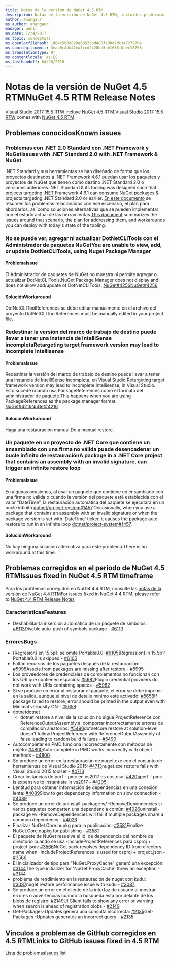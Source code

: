 ```yaml
---
title: Notas de la versión de NuGet 4.5 RTM
description: Notas de la versión de NuGet 4.5 RTM, incluidos problemas conocidos, correcciones de errores, características agregadas y DCR.
author: anangaur
ms.author: anangaur
manager: unnir
ms.date: 12/4/2017
ms.topic: conceptual
ms.openlocfilehash: 1d04c508d029a6d92bbd480fe3bd7dc14727970e
ms.sourcegitcommit: 3eab9c4dd41ea7ccd2c28bb5ab16f6fbbec13708
ms.translationtype: HT
ms.contentlocale: es-ES
ms.lasthandoff: 04/26/2018
---
```

# <a name="nuget-45-rtm-release-notes"></a><span data-ttu-id="8ccc5-103">Notas de la versión de NuGet 4.5 RTM</span><span class="sxs-lookup"><span data-stu-id="8ccc5-103">NuGet 4.5 RTM Release Notes</span></span>

<span data-ttu-id="8ccc5-104">[Visual Studio 2017 15.5 RTW](https://www.visualstudio.com/news/releasenotes/vs2017-relnotes) incluye [NuGet 4.5 RTM](https://dist.nuget.org/win-x86-commandline/v4.5.0/nuget.exe).</span><span class="sxs-lookup"><span data-stu-id="8ccc5-104">[Visual Studio 2017 15.5 RTW](https://www.visualstudio.com/news/releasenotes/vs2017-relnotes) comes with [NuGet 4.5 RTM](https://dist.nuget.org/win-x86-commandline/v4.5.0/nuget.exe).</span></span>

## <a name="known-issues"></a><span data-ttu-id="8ccc5-105">Problemas conocidos</span><span class="sxs-lookup"><span data-stu-id="8ccc5-105">Known issues</span></span>

### <a name="issues-with-net-standard-20-with-net-framework--nuget"></a><span data-ttu-id="8ccc5-106">Problemas con .NET 2.0 Standard con .NET Framework y NuGet</span><span class="sxs-lookup"><span data-stu-id="8ccc5-106">Issues with .NET Standard 2.0 with .NET Framework & NuGet</span></span> 

<span data-ttu-id="8ccc5-107">.NET Standard y sus herramientas se han diseñado de forma que los proyectos destinados a .NET Framework 4.6.1 puedan usar los paquetes y proyectos de NuGet que tienen como destino .NET Standard 2.0 o versiones anteriores.</span><span class="sxs-lookup"><span data-stu-id="8ccc5-107">.NET Standard & its tooling was designed such that projects targeting .NET Framework 4.6.1 can consume NuGet packages & projects targeting .NET Standard 2.0 or earlier.</span></span> <span data-ttu-id="8ccc5-108">[En este documento](https://github.com/dotnet/standard/issues/481) se resumen los problemas relacionados con ese escenario, el plan para abordarlos, así como soluciones alternativas que se pueden implementar con el estado actual de las herramientas.</span><span class="sxs-lookup"><span data-stu-id="8ccc5-108">[This document](https://github.com/dotnet/standard/issues/481) summarizes the issues around that scenario, the plan for addressing them, and workarounds you can deploy with today's state of the tooling.</span></span>

### <a name="you-are-unable-to-view-add-or-update-dotnetclitools-using-nuget-package-manager"></a><span data-ttu-id="8ccc5-109">No se puede ver, agregar ni actualizar DotNetCLITools con el Administrador de paquetes NuGet</span><span class="sxs-lookup"><span data-stu-id="8ccc5-109">You are unable to view, add, or update DotNetCLITools, using Nuget Package Manager</span></span>

#### <a name="issue"></a><span data-ttu-id="8ccc5-110">Problema</span><span class="sxs-lookup"><span data-stu-id="8ccc5-110">Issue</span></span>

<span data-ttu-id="8ccc5-111">El Administrador de paquetes de NuGet no muestra ni permite agregar o actualizar DotNetCLITools.</span><span class="sxs-lookup"><span data-stu-id="8ccc5-111">NuGet Package Manager does not display and does not allow add/update of DotNetCLITools.</span></span> [<span data-ttu-id="8ccc5-112">NuGet#4256</span><span class="sxs-lookup"><span data-stu-id="8ccc5-112">NuGet#4256</span></span>](https://github.com/NuGet/Home/issues/4256)

#### <a name="workaround"></a><span data-ttu-id="8ccc5-113">Solución</span><span class="sxs-lookup"><span data-stu-id="8ccc5-113">Workaround</span></span>

<span data-ttu-id="8ccc5-114">DotNetCLIToolReferences se debe editar manualmente en el archivo del proyecto.</span><span class="sxs-lookup"><span data-stu-id="8ccc5-114">DotNetCLIToolReferences must be manually edited in your project file.</span></span>

### <a name="retargeting-target-framework-version-may-lead-to-incomplete-intellisense"></a><span data-ttu-id="8ccc5-115">Redestinar la versión del marco de trabajo de destino puede llevar a tener una instancia de IntelliSense incompleta</span><span class="sxs-lookup"><span data-stu-id="8ccc5-115">Retargeting target framework version may lead to incomplete Intellisense</span></span>

#### <a name="issue"></a><span data-ttu-id="8ccc5-116">Problema</span><span class="sxs-lookup"><span data-stu-id="8ccc5-116">Issue</span></span>

<span data-ttu-id="8ccc5-117">Redestinar la versión del marco de trabajo de destino puede llevar a tener una instancia de IntelliSense incompleta, en Visual Studio.</span><span class="sxs-lookup"><span data-stu-id="8ccc5-117">Retargeting target framework version may lead to incomplete Intellisense, in Visual Studio.</span></span> <span data-ttu-id="8ccc5-118">Esto sucede cuando usa PackageReferences como el formato del administrador de paquete.</span><span class="sxs-lookup"><span data-stu-id="8ccc5-118">This happens when you are using PackageReferences as the package manager format.</span></span> [<span data-ttu-id="8ccc5-119">NuGet#4216</span><span class="sxs-lookup"><span data-stu-id="8ccc5-119">NuGet#4216</span></span>](https://github.com/NuGet/Home/issues/4216)

#### <a name="workaround"></a><span data-ttu-id="8ccc5-120">Solución</span><span class="sxs-lookup"><span data-stu-id="8ccc5-120">Workaround</span></span>

<span data-ttu-id="8ccc5-121">Haga una restauración manual.</span><span class="sxs-lookup"><span data-stu-id="8ccc5-121">Do a manual restore.</span></span>

### <a name="a-package-in-a-net-core-project-that-contains-an-assembly-with-an-invalid-signature-can-trigger-an-infinite-restore-loop"></a><span data-ttu-id="8ccc5-122">Un paquete en un proyecto de .NET Core que contiene un ensamblado con una firma no válida puede desencadenar un bucle infinito de restauración</span><span class="sxs-lookup"><span data-stu-id="8ccc5-122">A package in a .NET Core project that contains an assembly with an invalid signature, can trigger an infinite restore loop</span></span>

#### <a name="issue"></a><span data-ttu-id="8ccc5-123">Problema</span><span class="sxs-lookup"><span data-stu-id="8ccc5-123">Issue</span></span>

<span data-ttu-id="8ccc5-124">En algunas ocasiones, al usar un paquete que contiene un ensamblado con una firma no válida o cuando la versión del paquete está establecida con el valor "DateTime", la restauración automática del paquete se ejecutará en un bucle infinito [dotnet/project-system#1457](https://github.com/dotnet/project-system/issues/1457).</span><span class="sxs-lookup"><span data-stu-id="8ccc5-124">Occasionally, when you use a package that contains an assembly with an invalid signature or when the package version is set with 'DateTime' ticker, it causes the package auto-restore to run in an infinite loop [dotnet/project-system#1457](https://github.com/dotnet/project-system/issues/1457).</span></span>

#### <a name="workaround"></a><span data-ttu-id="8ccc5-125">Solución</span><span class="sxs-lookup"><span data-stu-id="8ccc5-125">Workaround</span></span>

<span data-ttu-id="8ccc5-126">No hay ninguna solución alternativa para este problema.</span><span class="sxs-lookup"><span data-stu-id="8ccc5-126">There is no workaround at this time.</span></span>

## <a name="issues-fixed-in-nuget-45-rtm-timeframe"></a><span data-ttu-id="8ccc5-127">Problemas corregidos en el período de NuGet 4.5 RTM</span><span class="sxs-lookup"><span data-stu-id="8ccc5-127">Issues fixed in NuGet 4.5 RTM timeframe</span></span>

<span data-ttu-id="8ccc5-128">Para los problemas corregidos en NuGet 4.4 RTM, consulte las [notas de la versión de NuGet 4.4 RTM](../release-notes/nuget-4.4-RTM.md)</span><span class="sxs-lookup"><span data-stu-id="8ccc5-128">For issues fixed in NuGet 4.4 RTM, please refer to [NuGet 4.4 RTM Release Notes](../release-notes/nuget-4.4-RTM.md)</span></span> 

### <a name="features"></a><span data-ttu-id="8ccc5-129">Características</span><span class="sxs-lookup"><span data-stu-id="8ccc5-129">Features</span></span>

- <span data-ttu-id="8ccc5-130">Deshabilitar la inserción automática de un paquete de símbolos: [#6113](https://github.com/NuGet/Home/issues/6113)</span><span class="sxs-lookup"><span data-stu-id="8ccc5-130">Disable auto-push of symbols package - [#6113](https://github.com/NuGet/Home/issues/6113)</span></span>

### <a name="bugs"></a><span data-ttu-id="8ccc5-131">Errores</span><span class="sxs-lookup"><span data-stu-id="8ccc5-131">Bugs</span></span>

- <span data-ttu-id="8ccc5-132">[Regresión] en 15.5p1: se omite Portable0.0: [#6105](https://github.com/NuGet/Home/issues/6105)</span><span class="sxs-lookup"><span data-stu-id="8ccc5-132">[Regression] in 15.5p1: Portable0.0 is skipped - [#6105](https://github.com/NuGet/Home/issues/6105)</span></span>
- <span data-ttu-id="8ccc5-133">Faltan recursos de los paquetes después de la restauración: [#5995](https://github.com/NuGet/Home/issues/5995)</span><span class="sxs-lookup"><span data-stu-id="8ccc5-133">Assets from packages are missing after restore - [#5995](https://github.com/NuGet/Home/issues/5995)</span></span>
- <span data-ttu-id="8ccc5-134">Los proveedores de credenciales de complementos no funcionan con los URI que contienen espacios: [#5982](https://github.com/NuGet/Home/issues/5982)</span><span class="sxs-lookup"><span data-stu-id="8ccc5-134">Plugin credential providers do not work with URIs containing spaces - [#5982](https://github.com/NuGet/Home/issues/5982)</span></span>
- <span data-ttu-id="8ccc5-135">Si se produce un error al restaurar el paquete, el error se debe imprimir en la salida, aunque el nivel de detalle mínimo esté activado: [#5658](https://github.com/NuGet/Home/issues/5658)</span><span class="sxs-lookup"><span data-stu-id="8ccc5-135">If package failed to restore, error should be printed in the output even with Minimal verbosity ON - [#5658](https://github.com/NuGet/Home/issues/5658)</span></span>
- <span data-ttu-id="8ccc5-136">dotnet</span><span class="sxs-lookup"><span data-stu-id="8ccc5-136">dotnet</span></span>
  - <span data-ttu-id="8ccc5-137">dotnet restore a nivel de la solución no sigue ProjectReference con ReferenceOutputAssembly al comportar incorrectamente errores de compilación aleatorios: [#5490](https://github.com/NuGet/Home/issues/5490)</span><span class="sxs-lookup"><span data-stu-id="8ccc5-137">dotnetcore restore at solution-level doesn't follow ProjectReference with ReferenceOutputAssembly of false leading to random build failures - [#5490](https://github.com/NuGet/Home/issues/5490)</span></span>
- <span data-ttu-id="8ccc5-138">Autocompletar en PMC funciona incorrectamente con métodos de objeto: [#4800](https://github.com/NuGet/Home/issues/4800)</span><span class="sxs-lookup"><span data-stu-id="8ccc5-138">Auto-complete in PMC works incorrectly with object methods - [#4800](https://github.com/NuGet/Home/issues/4800)</span></span>
- <span data-ttu-id="8ccc5-139">Se produce un error en la restauración de nuget.exe con el conjunto de herramientas de Visual Studio 2015: [#4713](https://github.com/NuGet/Home/issues/4713)</span><span class="sxs-lookup"><span data-stu-id="8ccc5-139">nuget.exe restore fails with Visual Studio 2015 toolset - [#4713](https://github.com/NuGet/Home/issues/4713)</span></span>
- <span data-ttu-id="8ccc5-140">Crear instancias de perf - pmc en vs2017 es costoso: [#4205](https://github.com/NuGet/Home/issues/4205)</span><span class="sxs-lookup"><span data-stu-id="8ccc5-140">perf - pmc is expensive to instantiate in vs2017 - [#4205](https://github.com/NuGet/Home/issues/4205)</span></span>
- <span data-ttu-id="8ccc5-141">Lentitud para obtener información de dependencias en una conexión lenta: [#4089](https://github.com/NuGet/Home/issues/4089)</span><span class="sxs-lookup"><span data-stu-id="8ccc5-141">Slow to get dependency information on slow connection - [#4089](https://github.com/NuGet/Home/issues/4089)</span></span>
- <span data-ttu-id="8ccc5-142">Se produce un error de uninstall-package w/ -RemoveDependencies si varios paquetes comparten una dependencia común: [#4026](https://github.com/NuGet/Home/issues/4026)</span><span class="sxs-lookup"><span data-stu-id="8ccc5-142">uninstall-package w/ -RemoveDependencies will fail if multiple packages share a common dependency - [#4026](https://github.com/NuGet/Home/issues/4026)</span></span>
- <span data-ttu-id="8ccc5-143">Finalizar NuGet.Core.nupkg para la publicación: [#3581](https://github.com/NuGet/Home/issues/3581)</span><span class="sxs-lookup"><span data-stu-id="8ccc5-143">Finalize NuGet.Core.nupkg for publishing - [#3581](https://github.com/NuGet/Home/issues/3581)</span></span>
- <span data-ttu-id="8ccc5-144">El paquete de NuGet resuelve el Id. de dependencia del nombre de directorio cuando se usa -IncludeProjectReferences para csproj + project.json: [#3566](https://github.com/NuGet/Home/issues/3566)</span><span class="sxs-lookup"><span data-stu-id="8ccc5-144">NuGet pack resolves dependency ID from directory name when -IncludeProjectReferences is used for csproj + project.json - [#3566](https://github.com/NuGet/Home/issues/3566)</span></span>
- <span data-ttu-id="8ccc5-145">El inicializador de tipo para "NuGet.ProxyCache" generó una excepción: [#3144](https://github.com/NuGet/Home/issues/3144)</span><span class="sxs-lookup"><span data-stu-id="8ccc5-145">The type initializer for 'NuGet.ProxyCache' threw an exception - [#3144](https://github.com/NuGet/Home/issues/3144)</span></span>
- <span data-ttu-id="8ccc5-146">problema de rendimiento en la restauración de nuget con kudu: [#3087](https://github.com/NuGet/Home/issues/3087)</span><span class="sxs-lookup"><span data-stu-id="8ccc5-146">nuget restore performance issue with kudu - [#3087](https://github.com/NuGet/Home/issues/3087)</span></span>
- <span data-ttu-id="8ccc5-147">Se produce un error en el cliente de la interfaz de usuario al mostrar errores o advertencias cuando la búsqueda está por delante de los blobs de registro: [#2149](https://github.com/NuGet/Home/issues/2149)</span><span class="sxs-lookup"><span data-stu-id="8ccc5-147">UI Client fails to show any error or warning when search is ahead of registration blobs - [#2149](https://github.com/NuGet/Home/issues/2149)</span></span>
- <span data-ttu-id="8ccc5-148">Get-Packages-Updates genera una consulta incorrecta: [#2135](https://github.com/NuGet/Home/issues/2135)</span><span class="sxs-lookup"><span data-stu-id="8ccc5-148">Get-Packages -Updates generates an incorrect query - [#2135](https://github.com/NuGet/Home/issues/2135)</span></span>

## <a name="links-to-github-issues-fixed-in-45-rtm"></a><span data-ttu-id="8ccc5-149">Vínculos a problemas de GitHub corregidos en 4.5 RTM</span><span class="sxs-lookup"><span data-stu-id="8ccc5-149">Links to GitHub issues fixed in 4.5 RTM</span></span>

[<span data-ttu-id="8ccc5-150">Lista de problemas</span><span class="sxs-lookup"><span data-stu-id="8ccc5-150">Issues list</span></span>](https://github.com/NuGet/Home/issues?q=is%3Aissue+milestone%3A4.5+is%3Aclosed)
